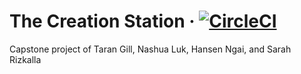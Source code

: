 # The Creation Station &middot; [![CircleCI](https://circleci.com/gh/taran-gill/the-creation-station.svg?style=svg)](https://circleci.com/gh/taran-gill/the-creation-station)

Capstone project of Taran Gill, Nashua Luk, Hansen Ngai, and Sarah Rizkalla